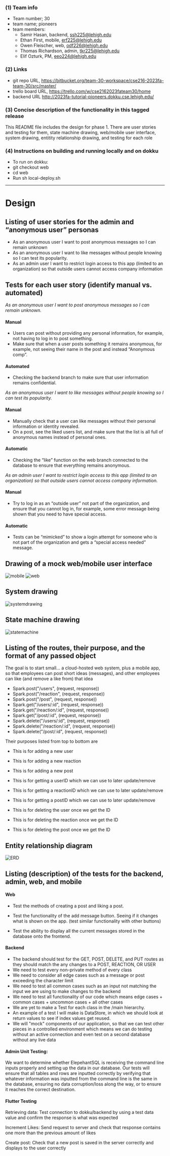 ### (1) Team info
- Team number; 30
- team name; pioneers
- team members:
  - Samir Hasan, backend, ssh225@lehigh.edu
  - Ethan First, mobile, erf225@lehigh.edu
  - Owen Fleischer, web, odf226@lehigh.edu
  - Thomas Richardson, admin, tkr225@lehigh.edu
  - Elif Ozturk, PM, eeo224@lehigh.edu

### (2) Links
- git repo URL, https://bitbucket.org/team-30-workspace/cse216-2023fa-team-30/src/master/
- trello board URL, https://trello.com/w/cse2162023fateam30/home
- backend URL http://2023fa-tutorial-pioneers.dokku.cse.lehigh.edu/


### (3) Concise description of the functionality in this tagged release
This README file includes the design for phase 1. There are user stories and testing for them, state machine drawing, web/mobile user interface, system drawing, entitity relationship drawing, and testing for each role 

### (4) Instructions on building and running locally and on dokku
- To run on dokku:  
- git checkout web
- cd web
- Run sh local-deploy.sh

--- 
# Design

## Listing of user stories for the admin and “anonymous user” personas

- As an anonymous user I want to post anonymous messages so I can remain unknown   
- As an anonymous user I want to like messages without people knowing so I can test its popularity.   
- As an admin user I want to restrict login access to this app (limited to an organization) so that outside users cannot access company information

## Tests for each user story (identify manual vs. automated)
*As an anonymous user I want to post anonymous messages so I can remain unknown.*

#### Manual
- Users can post without providing any personal information, for example, not having to log in to post something.
- Make sure that when a user posts something it remains anonymous, for example, not seeing their name in the post and instead “Anonymous comp”.  

#### Automated   
- Checking the backend branch to make sure that user information remains confidential. 

*As an anonymous user I want to like messages without people knowing so I can test its popularity.*  

#### Manual 
- Manually check that a user can like messages without their personal information or identity revealed. 
- On a post, see the liked users list, and make sure that the list is all full of anonymous names instead of personal ones. 
#### Automatic
- Checking the “like” function on the web branch connected to the database to ensure that everything remains anonymous. 

*As an admin user I want to restrict login access to this app (limited to an organization) so that outside users cannot access company information.*
#### Manual 
- Try to log in as an “outside user” not part of the organization, and ensure that you cannot log in, for example, some error message being shown that you need to have special access. 
#### Automatic
- Tests can be “mimicked” to show a login attempt for someone who is not part of the organization and gets a “special access needed” message. 

## Drawing of a mock web/mobile user interface
![mobile](Mobile.jpg)
![web](Web.jpg)

## System drawing 
![systemdrawing](System_Drawing.jpeg)

## State machine drawing 
![statemachine](The_Buzz_state_machine.jpg)

## Listing of the routes, their purpose, and the format of any passed object

The goal is to start small... a cloud-hosted web system, plus a mobile app, so that employees can post short ideas (messages), and other employees can like (and remove a like from) that idea

- Spark.post("/users", (request, response))  
- Spark.post("/reaction", (request, response))
- Spark.post("/post", (request, response))
- Spark.get("/users/:id", (request, response))
- Spark.get("/reaction/:id", (request, response))
- Spark.get("/post/:id", (request, response))
- Spark.delete("/users/:id", (request, response))
- Spark.delete("/reaction/:id", (request, response))
- Spark.delete("/post/:id", (request, response))

Their purposes listed from top to bottom are 
- This is for adding a new user  

- This is for adding a new reaction  

- This is for adding a new post
- This is for getting a userID which we can use to later update/remove
- This is for getting a reactionID which we can use to later update/remove
- This is for getting a postID which we can use to later update/remove
- This is for deleting the user once we get the ID
- This is for deleting the reaction once we get the ID
- This is for deleting the post once we get the ID


## Entity relationship diagram
![ERD](ERD.jpg)

## Listing (description) of the tests for the backend, admin, web, and mobile
#### Web  

- Test the methods of creating a post and liking a post.  

- Test the functionality of the add message button. Seeing if it changes what is shown on the app. (test similar functionality with other buttons)  

- Test the ability to display all the current messages stored in the database onto the frontend.  

#### Backend
- The backend should test for the GET, POST, DELETE, and PUT routes as they should match the any changes to a POST, REACTION, OR USER
- We need to test every non-private method of every class
- We need to consider all edge cases such as a message or post exceeding the character limit
- We need to test all common cases such as an input not matching the input we are using to make changes to the backend
- We need to test all functionality of our code which means edge cases + common cases + uncommon cases + all other cases
- We are yet to make a Test for each class in the /main hierarchy.
- An example of a test I will make is DataStore, in which we should look at return values to see if index values get reused.
- We will "mock" components of our application, so that we can test other pieces in a controlled environment which means we can do testing without an active connection and even test on a second database without any live data

#### Admin Unit Testing:
We want to determine whether ElepehantSQL is receiving the command line inputs properly and setting up the data in our database. Our tests will ensure that all tables and rows are inputted correctly by verifying that whatever information was inputted from the command line is the same in the database, ensuring no data corruption/loss along the way, or to ensure it reaches the correct destination.

#### Flutter Testing

Retrieving data:
 Test connection to dokku/backend by using a test data value and confirm the response is what was expected

Increment Likes:
 Send request to server and check that response contains one more than the previous amount of likes

Create post:
 Check that a new post is saved in the server correctly and displays to the user correctly